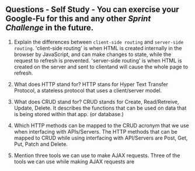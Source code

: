 ## Questions - Self Study - You can exercise your Google-Fu for this and any other _Sprint Challenge_ in the future.

1. Explain the differences between `client-side routing` and `server-side routing`.
'client-side routing' is when HTML is created internally in the browser by JavaScript, and can make changes to state, while the request to refresh is prevented.
'server-side routing' is when HTML is created on the server and sent to clientand will cause the whole page to refresh.

2. What does HTTP stand for? 
HTTP stans for Hyper Text Transfer Protocol, a stateless protocol that uses a client/server model.

3. What does CRUD stand for? 
CRUD stands for Create, Read/Retreive, Update, Delete. It describes the functions that can be used on data that is being stored within that app. (or database.)

4. Which HTTP methods can be mapped to the CRUD acronym that we use when interfacing with APIs/Servers.
The HTTP methods that can be mapped to CRUD while using interfacing with API/Servers are Post, Get, Put, Patch and Delete. 

5. Mention three tools we can use to make AJAX requests.
Three of the tools we can use while making AJAX requests are
